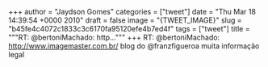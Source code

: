 
+++
author = "Jaydson Gomes"
categories = ["tweet"]
date = "Thu Mar 18 14:39:54 +0000 2010"
draft = false
image = "{TWEET_IMAGE}"
slug = "b45fe4c4072c1833c3c6170fa95120efe4b7ed4f"
tags = ["tweet"]
title = """RT: @bertoniMachado: http..."""
+++
RT: @bertoniMachado: http://www.imagemaster.com.br/ blog do @franzfigueroa muita informação legal
